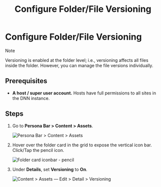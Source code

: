 ﻿---
uid: configure-folder-file-versioning
locale: en
title: Configure Folder/File Versioning
dnneditions: DNN Platform,Evoq Content,Evoq Engage
dnnversion: 09.02.00
related-topics: view-file-versions,restore-file-version,delete-file-version,page-file-versioning
---

# Configure Folder/File Versioning

> [!Note]
> Versioning is enabled at the folder level; i.e., versioning affects all files inside the folder. However, you can manage the file versions individually.

## Prerequisites

*   **A host / super user account.** Hosts have full permissions to all sites in the DNN instance.

## Steps

1.  Go to **Persona Bar \> Content \> Assets**.
    
    ![Persona Bar > Content > Assets](/images/scr-pbar-host-Content-E91.png)
    
2.  Hover over the folder card in the grid to expose the vertical icon bar. Click/Tap the pencil icon.
    
      
    
    ![Folder card iconbar - pencil](/images/scr-Assets-foldercard-iconbar-edit-E90.png)
    
      
    
3.  Under **Details**, set **Versioning** to **On**.
    
      
    
    ![Content > Assets — Edit > Detail > Versioning](/images/scr-Assets-asset-edit-enableversioning-E90.png)
